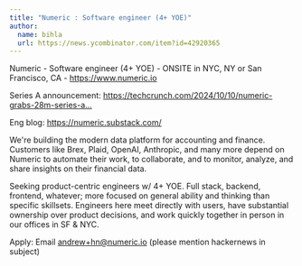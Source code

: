 ```yaml
---
title: "Numeric : Software engineer (4+ YOE)"
author:
  name: bihla
  url: https://news.ycombinator.com/item?id=42920365
---
```

Numeric - Software engineer (4+ YOE) - ONSITE in NYC, NY or San Francisco, CA - <a href="https:&#x2F;&#x2F;www.numeric.io" rel="nofollow">https:&#x2F;&#x2F;www.numeric.io</a>

Series A announcement: <a href="https:&#x2F;&#x2F;techcrunch.com&#x2F;2024&#x2F;10&#x2F;10&#x2F;numeric-grabs-28m-series-a-for-automating-accounting-with-ai" rel="nofollow">https:&#x2F;&#x2F;techcrunch.com&#x2F;2024&#x2F;10&#x2F;10&#x2F;numeric-grabs-28m-series-a...</a>

Eng blog: <a href="https:&#x2F;&#x2F;numeric.substack.com&#x2F;" rel="nofollow">https:&#x2F;&#x2F;numeric.substack.com&#x2F;</a>

We&#x27;re building the modern data platform for accounting and finance. Customers like Brex, Plaid, OpenAI, Anthropic, and many more depend on Numeric to automate their work, to collaborate, and to monitor, analyze, and share insights on their financial data.

Seeking product-centric engineers w&#x2F; 4+ YOE. Full stack, backend, frontend, whatever; more focused on general ability and thinking than specific skillsets. Engineers here meet directly with users, have substantial ownership over product decisions, and work quickly together in person in our offices in SF &amp; NYC.

Apply: Email andrew+hn@numeric.io (please mention hackernews in subject)
<JobApplication />
